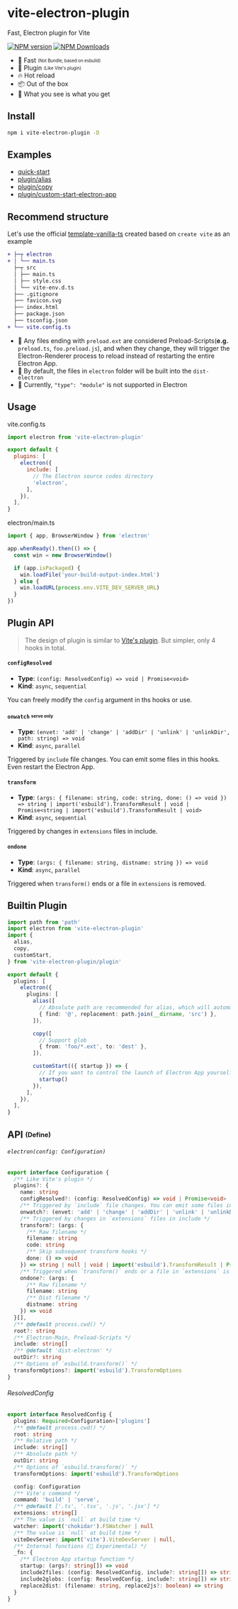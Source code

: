 # vite-electron-plugin

Fast, Electron plugin for Vite

[![NPM version](https://img.shields.io/npm/v/vite-electron-plugin.svg)](https://npmjs.org/package/vite-electron-plugin)
[![NPM Downloads](https://img.shields.io/npm/dm/vite-electron-plugin.svg)](https://npmjs.org/package/vite-electron-plugin)

- 🚀 Fast <sub><sup>(Not Bundle, based on esbuild)</sup></sub>
- 🎯 Plugin <sub><sup>(Like Vite's plugin)</sup></sub>
- 🔥 Hot reload
- 📦 Out of the box
- 🌱 What you see is what you get

## Install

```sh
npm i vite-electron-plugin -D
```

## Examples

- [quick-start](https://github.com/caoxiemeihao/vite-electron-plugin/tree/main/examples/quick-start)
- [plugin/alias](https://github.com/caoxiemeihao/vite-electron-plugin/tree/main/examples/alias)
- [plugin/copy](https://github.com/caoxiemeihao/vite-electron-plugin/tree/main/examples/copy)
- [plugin/custom-start-electron-app](https://github.com/caoxiemeihao/vite-electron-plugin/tree/main/examples/custom-start-electron-app)

## Recommend structure

Let's use the official [template-vanilla-ts](https://github.com/vitejs/vite/tree/main/packages/create-vite/template-vanilla-ts) created based on `create vite` as an example

```diff
+ ├─┬ electron
+ │ └── main.ts
  ├─┬ src
  │ ├── main.ts
  │ ├── style.css
  │ └── vite-env.d.ts
  ├── .gitignore
  ├── favicon.svg
  ├── index.html
  ├── package.json
  ├── tsconfig.json
+ └── vite.config.ts
```

- 🚨 Any files ending with `preload.ext` are considered Preload-Scripts(**e.g.** `preload.ts`, `foo.preload.js`), and when they change, they will trigger the Electron-Renderer process to reload instead of restarting the entire Electron App.
- 🚨 By default, the files in `electron` folder will be built into the `dist-electron`
- 🚨 Currently, `"type": "module"` is not supported in Electron

## Usage

vite.config.ts

```js
import electron from 'vite-electron-plugin'

export default {
  plugins: [
    electron({
      include: [
        // The Electron source codes directory
        'electron',
      ],
    }),
  ],
}
```

electron/main.ts

```js
import { app, BrowserWindow } from 'electron'

app.whenReady().then(() => {
  const win = new BrowserWindow()

  if (app.isPackaged) {
    win.loadFile('your-build-output-index.html')
  } else {
    win.loadURL(process.env.VITE_DEV_SERVER_URL)
  }
})
```

## Plugin API

> The design of plugin is similar to [Vite's plugin](https://vitejs.dev/guide/api-plugin.html). But simpler, only 4 hooks in total.

#### `configResolved`

- **Type**: `(config: ResolvedConfig) => void | Promise<void>`
- **Kind**: `async`, `sequential`

You can freely modify the `config` argument in ths hooks or use.

#### `onwatch` <sub><sup>serve only</sup></sub>

- **Type**: `(envet: 'add' | 'change' | 'addDir' | 'unlink' | 'unlinkDir', path: string) => void`
- **Kind**: `async`, `parallel`

Triggered by `include` file changes. You can emit some files in this hooks. Even restart the Electron App.

#### `transform`

- **Type**: `(args: { filename: string, code: string, done: () => void }) => string | import('esbuild').TransformResult | void | Promise<string | import('esbuild').TransformResult | void>`
- **Kind**: `async`, `sequential`

Triggered by changes in `extensions` files in include.

#### `ondone`

- **Type**: `(args: { filename: string, distname: string }) => void`
- **Kind**: `async`, `parallel`

Triggered when `transform()` ends or a file in `extensions` is removed.

## Builtin Plugin

```ts
import path from 'path'
import electron from 'vite-electron-plugin'
import {
  alias,
  copy,
  customStart,
} from 'vite-electron-plugin/plugin'

export default {
  plugins: [
    electron({
      plugins: [
        alias([
          // Absolute path are recommended for alias, which will automatically calculate relative path
          { find: '@', replacement: path.join(__dirname, 'src') },
        ]),

        copy([
          // Support glob
          { from: 'foo/*.ext', to: 'dest' },
        ]),

        customStart(({ startup }) => {
          // If you want to control the launch of Electron App yourself
          startup()
        }),
      ],
    }),
  ],
}
```

## API <sub><sup>(Define)</sup></sub>

###### `electron(config: Configuration)`

```ts
export interface Configuration {
  /** Like Vite's plugin */
  plugins?: {
    name: string
    configResolved?: (config: ResolvedConfig) => void | Promise<void>
    /** Triggered by `include` file changes. You can emit some files in this hooks. */
    onwatch?: (envet: 'add' | 'change' | 'addDir' | 'unlink' | 'unlinkDir', path: string) => void
    /** Triggered by changes in `extensions` files in include */
    transform?: (args: {
      /** Raw filename */
      filename: string
      code: string
      /** Skip subsequent transform hooks */
      done: () => void
    }) => string | null | void | import('esbuild').TransformResult | Promise<string | null | void | import('esbuild').TransformResult>
    /** Triggered when `transform()` ends or a file in `extensions` is removed */
    ondone?: (args: {
      /** Raw filename */
      filename: string
      /** Dist filename */
      distname: string
    }) => void
  }[],
  /** @default process.cwd() */
  root?: string
  /** Electron-Main, Preload-Scripts */
  include: string[]
  /** @default 'dist-electron' */
  outDir?: string
  /** Options of `esbuild.transform()` */
  transformOptions?: import('esbuild').TransformOptions
}
```

###### ResolvedConfig

```ts
export interface ResolvedConfig {
  plugins: Required<Configuration>['plugins']
  /** @default process.cwd() */
  root: string
  /** Relative path */
  include: string[]
  /** Absolute path */
  outDir: string
  /** Options of `esbuild.transform()` */
  transformOptions: import('esbuild').TransformOptions

  config: Configuration
  /** Vite's command */
  command: 'build' | 'serve',
  /** @default ['.ts', '.tsx', '.js', '.jsx'] */
  extensions: string[]
  /** The value is `null` at build time */
  watcher: import('chokidar').FSWatcher | null
  /** The value is `null` at build time */
  viteDevServer: import('vite').ViteDevServer | null,
  /** Internal functions (🚨 Experimental) */
  _fn: {
    /** Electron App startup function */
    startup: (args?: string[]) => void
    include2files: (config: ResolvedConfig, include?: string[]) => string[]
    include2globs: (config: ResolvedConfig, include?: string[]) => string[]
    replace2dist: (filename: string, replace2js?: boolean) => string
  }
}
```
